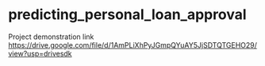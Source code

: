 # predicting_personal_loan_approval


Project demonstration link
https://drive.google.com/file/d/1AmPLiXhPyJGmpQYuAY5JjSDTQTGEHO29/view?usp=drivesdk
